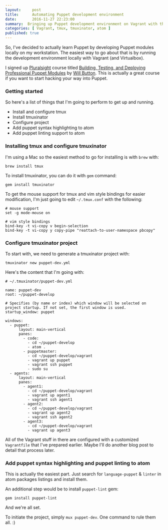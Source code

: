 ```yaml
---
layout:     post
title:      Automating Puppet development environment
date:       2016-11-27 22:23:00
summary:  Bringing up Puppet development environment on Vagrant with the power of tmux
categories: [ Vagrant, tmux, tmuxinator, atom ]
published: true
---
```


So, I've decided to actually learn Puppet by developing Puppet modules locally on my workstation. The easiest way to go about that is by running the development environment locally with Vagrant (and Virtualbox).

I signed up [Pluralsight](pluralsight.com) course titled [Building, Testing, and Deploying Professional Puppet Modules](https://app.pluralsight.com/library/courses/professional-puppet-modules-building-testing-deploying) by [Will Button](https://github.com/rekibnikufesin). This is actually a great course if you want to start hacking your way into Puppet.

### Getting started

So here's a list of things that I'm going to perform to get up and running.

- Install and configure tmux
- Install tmuxinator
- Configure project
- Add puppet syntax highlighting to atom
- Add puppet linting support to atom

### Installing tmux and configure tmuxinator

I'm using a Mac so the easiest method to go for installing is with `brew` with:

```
brew install tmux
```

To install tmuxinator, you can do it with `gem` command:

```
gem install tmuxinator
```

To get the mouse support for tmux and vim style bindings for easier modification, I'm just going to edit `~/.tmux.conf` with the following:

```
# mouse support
set -g mode-mouse on

# vim style bindings
bind-key -t vi-copy v begin-selection
bind-key -t vi-copy y copy-pipe "reattach-to-user-namespace pbcopy"
```

### Configure tmuxinator project

To start with, we need to generate a tmuxinator project with:

```
tmuxinator new puppet-dev.yml
```

Here's the content that I'm going with:

```
# ~/.tmuxinator/puppet-dev.yml

name: puppet-dev
root: ~/puppet-develop

# Specifies (by name or index) which window will be selected on project startup. If not set, the first window is used.
startup_window: puppet

windows:
  - puppet:
      layout: main-vertical
      panes:
        - code:
          - cd ~/puppet-develop
          - atom .
        - puppetmaster:
          - cd ~/puppet-develop/vagrant
          - vagrant up puppet
          - vagrant ssh puppet
          - sudo su
  - agents:
      layout: main-vertical
      panes:
        - agent1:
          - cd ~/puppet-develop/vagrant
          - vagrant up agent1
          - vagrant ssh agent1
        - agent2:
          - cd ~/puppet-develop/vagrant
          - vagrant up agent2
          - vagrant ssh agent2
        - agent3:
          - cd ~/puppet-develop/vagrant
          - vagrant up agent3
```

All of the Vagrant stuff in there are configured with a customized `Vagrantfile` that I've prepared earlier. Maybe I'll do another blog post to detail that process later.

### Add puppet syntax highlighting and puppet linting to atom

This is actually the easiest part. Just search for `language-puppet` & `linter` in atom packages listings and install them.

An additional step would be to install `puppet-lint` gem:

```
gem install puppet-lint
```

And we're all set.

To initiate the project, simply `mux puppet-dev`. One command to rule them all. :)
